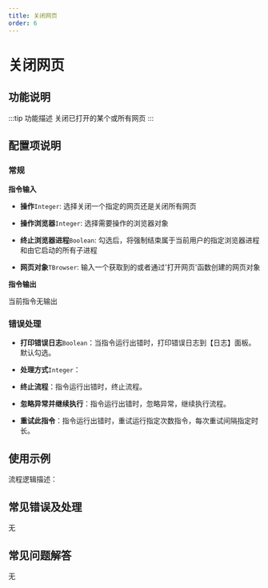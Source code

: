 ```yaml
---
title: 关闭网页
order: 6
---
```


# 关闭网页

## 功能说明

:::tip 功能描述
关闭已打开的某个或所有网页
:::

## 配置项说明

### 常规

**指令输入**

- **操作**`Integer`: 选择关闭一个指定的网页还是关闭所有网页

- **操作浏览器**`Integer`: 选择需要操作的浏览器对象

- **终止浏览器进程**`Boolean`: 勾选后，将强制结束属于当前用户的指定浏览器进程和由它启动的所有子进程

- **网页对象**`TBrowser`: 输入一个获取到的或者通过'打开网页'函数创建的网页对象


**指令输出**

当前指令无输出

### 错误处理

- **打印错误日志**`Boolean`：当指令运行出错时，打印错误日志到【日志】面板。默认勾选。

- **处理方式**`Integer`：

 - **终止流程**：指令运行出错时，终止流程。

 - **忽略异常并继续执行**：指令运行出错时，忽略异常，继续执行流程。

 - **重试此指令**：指令运行出错时，重试运行指定次数指令，每次重试间隔指定时长。

## 使用示例

流程逻辑描述：

## 常见错误及处理

无

## 常见问题解答

无

